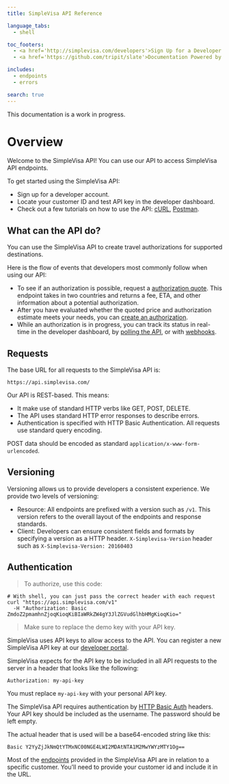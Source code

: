 ```yaml
---
title: SimpleVisa API Reference

language_tabs:
  - shell

toc_footers:
  - <a href='http://simplevisa.com/developers'>Sign Up for a Developer Key</a>
  - <a href='https://github.com/tripit/slate'>Documentation Powered by Slate</a>

includes:
  - endpoints
  - errors

search: true
---
```


<aside class="success">
This documentation is a work in progress.
</aside>

# Overview

Welcome to the SimpleVisa API! You can use our API to access SimpleVisa API endpoints.

To get started using the SimpleVisa API:

- Sign up for a developer account.
- Locate your customer ID and test API key in the developer dashboard.
- Check out a few tutorials on how to use the API: [cURL](http://), [Postman](http://).

## What can the API do?

You can use the SimpleVisa API to create travel authorizations for supported destinations.

Here is the flow of events that developers most commonly follow when using our API:

- To see if an authorization is possible, request a [authorization quote](http://). This endpoint takes in two countries and returns a fee, ETA, and other information about a potential authorization.
- After you have evaluated whether the quoted price and authorization estimate meets your needs, you can [create an authorization](http://).
- While an authorization is in progress, you can track its status in real-time in the developer dashboard, by [polling the API](http://), or with [webhooks](http://).

## Requests

The base URL for all requests to the SimpleVisa API is:

`https://api.simplevisa.com/`

Our API is REST-based. This means:

- It make use of standard HTTP verbs like GET, POST, DELETE.
- The API uses standard HTTP error responses to describe errors.
- Authentication is specified with HTTP Basic Authentication. All requests use standard query encoding.

POST data should be encoded as standard `application/x-www-form-urlencoded`.

## Versioning

Versioning allows us to provide developers a consistent experience. We provide two levels of versioning:

- Resource: All endpoints are prefixed with a version such as `/v1`. This version refers to the overall layout of the endpoints and response standards.
- Client: Developers can ensure consistent fields and formats by specifying a version as a HTTP header. `X-Simplevisa-Version` header such as `X-Simplevisa-Version: 20160403`

## Authentication

> To authorize, use this code:

```shell
# With shell, you can just pass the correct header with each request
curl "https://api.simplevisa.com/v1"
  -H "Authorization: Basic ZmdoZ2pmamhnZjoqKioqKiBIaWRkZW4gY3JlZGVudGlhbHMgKioqKio="
```

> Make sure to replace the demo key with your API key.

SimpleVisa uses API keys to allow access to the API. You can register a new SimpleVisa API key at our [developer portal](http://simplevisa.com/developers).

SimpleVisa expects for the API key to be included in all API requests to the server in a header that looks like the following:

`Authorization: my-api-key`

<aside class="notice">
You must replace <code>my-api-key</code> with your personal API key.
</aside>

The SimpleVisa API requires authentication by [HTTP Basic Auth](http://en.wikipedia.org/wiki/Basic_access_authentication) headers. Your API key should be included as the username. The password should be left empty.

The actual header that is used will be a base64-encoded string like this:

`Basic Y2YyZjJkNmQtYTMxNC00NGE4LWI2MDAtNTA1M2MwYWYzMTY1Og==`

Most of the [endpoints](http://) provided in the SimpleVisa API are in relation to a specific customer. You'll need to provide your customer id and include it in the URL.
